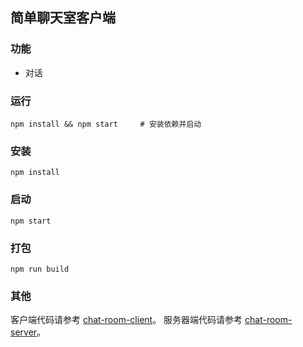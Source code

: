 ## 简单聊天室客户端

### 功能

- 对话

### 运行

```
npm install && npm start     # 安装依赖并启动
```

### 安装

```
npm install
```

### 启动

```
npm start
```

### 打包

```
npm run build
```

### 其他

客户端代码请参考 [chat-room-client](https://github.com/OnZeng/chat-room-client)。
服务器端代码请参考 [chat-room-server](https://github.com/OnZeng/chat-room-server)。
